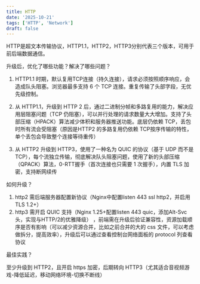 ```yaml
---
title: HTTP
date: '2025-10-21'
tags: ['HTTP', 'Network']
draft: false
---
```


HTTP是超文本传输协议，HTTP1.1，HTTP2，HTTP3分别代表三个版本，可用于前后端数据通信。

升级后，优化了哪些功能？解决了哪些问题？

1. HTTP1.1 时期，默认复用TCP连接（持久连接），请求必须按照顺序响应，会造成队头阻塞。浏览器最多支持 6 个 TCP 连接。重复传输了头部字段，无优先级控制。

2. 从 HTTP1.1，升级到 HTTP 2 后，通过二进制分帧和多路复用的能力，解决应用层阻塞问题（TCP 仍阻塞），可以并行处理的请求数量大大增加。支持了头部压缩（HPACK）算法减少体积和服务器推送功能。底层仍依赖 TCP，丢包时所有流会受阻塞（原因是HTTP2 的多路复用仍依赖 TCP按序传输的特性，单个丢包会导致整个连接等待重传）

3. 从 HTTP2 升级到 HTTP3，使用了一种名为 QUIC 的协议（基于 UDP 而不是TCP），每个流独立传输，彻底解决队头阻塞问题，使用了新的头部压缩（QPACK）算法，0-RTT握手（首次连接也只需要 1 次握手），内置 TLS 加密，支持断网续传

如何升级？

1. http2 需后端服务器配置新协议（Nginx中配置listen 443 ssl http2，并启用TLS 1.2+）
2. http3 需开启 QUIC 支持（Nginx 1.25+配置listen 443 quic，添加Alt-Svc头，实现与HTTP/2的优雅降级） ，前端需在升级后验证兼容性，资源加载顺序是否有影响（可以减少资源合并，比如之前合并的大的 css 文件，可以考虑做拆分，提高效率），升级后可以通过查看控制台网络面板的 protocol 列查看协议

最佳实践？

至少升级到 HTTP2，且开启 https 加密，后期转向 HTTP3（尤其适合音视频游戏-降低延迟，移动网络环境-切换不断线）
